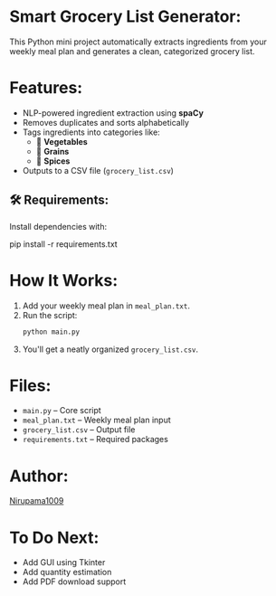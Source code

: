 # Smart Grocery List Generator:

This Python mini project automatically extracts ingredients from your weekly meal plan and generates a clean, categorized grocery list.

# Features:
-  NLP-powered ingredient extraction using **spaCy**
-  Removes duplicates and sorts alphabetically
- Tags ingredients into categories like:
  - 🥦 **Vegetables**
  - 🍞 **Grains**
  - 🥫 **Spices**
- Outputs to a CSV file (`grocery_list.csv`)

## 🛠 Requirements:
Install dependencies with:

pip install -r requirements.txt


# How It Works:
1. Add your weekly meal plan in `meal_plan.txt`.
2. Run the script:
   ```bash
   python main.py
   ```
3. You'll get a neatly organized `grocery_list.csv`.

# Files:
- `main.py` – Core script
- `meal_plan.txt` – Weekly meal plan input
- `grocery_list.csv` – Output file
- `requirements.txt` – Required packages

#  Author:

[Nirupama1009](https://github.com/Nirupama1009)

# To Do Next:
- Add GUI using Tkinter
- Add quantity estimation
- Add PDF download support
